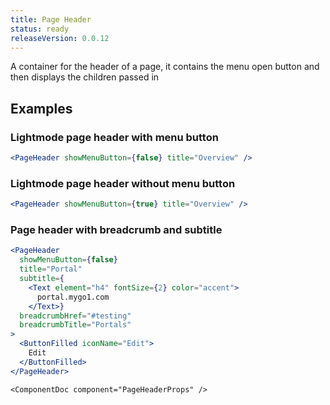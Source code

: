 ```yaml
---
title: Page Header
status: ready
releaseVersion: 0.0.12
---
```


A container for the header of a page, it contains the menu open button and then displays the children passed in

## Examples

### Lightmode page header with menu button
```.jsx
<PageHeader showMenuButton={false} title="Overview" />
```


### Lightmode page header without menu button
```.jsx
<PageHeader showMenuButton={true} title="Overview" />
```

### Page header with breadcrumb and subtitle
```.jsx
<PageHeader
  showMenuButton={false}
  title="Portal"
  subtitle={
    <Text element="h4" fontSize={2} color="accent">
      portal.mygo1.com
    </Text>}
  breadcrumbHref="#testing"
  breadcrumbTitle="Portals"
>
  <ButtonFilled iconName="Edit">
    Edit
  </ButtonFilled>
</PageHeader>
```

```!jsx
<ComponentDoc component="PageHeaderProps" />
```
